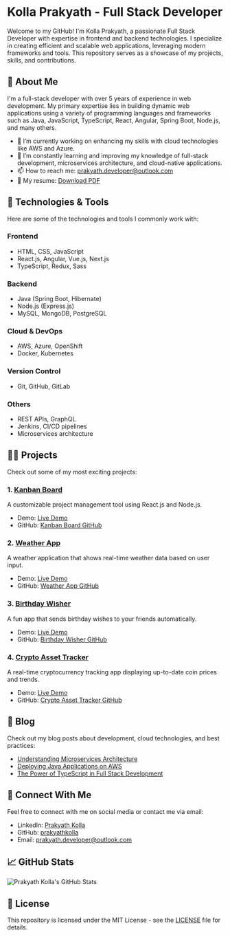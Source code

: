 # Kolla Prakyath - Full Stack Developer

Welcome to my GitHub! I'm Kolla Prakyath, a passionate Full Stack Developer with expertise in frontend and backend technologies. I specialize in creating efficient and scalable web applications, leveraging modern frameworks and tools. This repository serves as a showcase of my projects, skills, and contributions.

## 🚀 About Me

I'm a full-stack developer with over 5 years of experience in web development. My primary expertise lies in building dynamic web applications using a variety of programming languages and frameworks such as Java, JavaScript, TypeScript, React, Angular, Spring Boot, Node.js, and many others.

- 🔭 I’m currently working on enhancing my skills with cloud technologies like AWS and Azure.
- 🌱 I’m constantly learning and improving my knowledge of full-stack development, microservices architecture, and cloud-native applications.
- 📫 How to reach me: [prakyath.developer@outlook.com](mailto:prakyath.developer@outlook.com)
- 📄 My resume: [Download PDF](./assets/icons/Prakyath_Kolla_Java_resume.pdf)

## 🔧 Technologies & Tools

Here are some of the technologies and tools I commonly work with:

### Frontend
- HTML, CSS, JavaScript
- React.js, Angular, Vue.js, Next.js
- TypeScript, Redux, Sass

### Backend
- Java (Spring Boot, Hibernate)
- Node.js (Express.js)
- MySQL, MongoDB, PostgreSQL

### Cloud & DevOps
- AWS, Azure, OpenShift
- Docker, Kubernetes

### Version Control
- Git, GitHub, GitLab

### Others
- REST APIs, GraphQL
- Jenkins, CI/CD pipelines
- Microservices architecture

## 🧑‍💻 Projects

Check out some of my most exciting projects:

### 1. [Kanban Board](https://kanban-board-prakyath.vercel.app/)
A customizable project management tool using React.js and Node.js.
- Demo: [Live Demo](https://kanban-board-prakyath.vercel.app/)
- GitHub: [Kanban Board GitHub](https://github.com/prakyathkolla/Kanban-Board)

### 2. [Weather App](https://weather-app-prakyath.vercel.app/)
A weather application that shows real-time weather data based on user input.
- Demo: [Live Demo](https://weather-app-prakyath.vercel.app/)
- GitHub: [Weather App GitHub](https://github.com/prakyathkolla/Weather-App)

### 3. [Birthday Wisher](https://birthday-wisher-prakyath.vercel.app/)
A fun app that sends birthday wishes to your friends automatically.
- Demo: [Live Demo](https://birthday-wisher-prakyath.vercel.app/)
- GitHub: [Birthday Wisher GitHub](https://github.com/prakyathkolla/Birthday-Wisher)

### 4. [Crypto Asset Tracker](https://crypto-asset-tracker-two.vercel.app/)
A real-time cryptocurrency tracking app displaying up-to-date coin prices and trends.
- Demo: [Live Demo](https://crypto-asset-tracker-two.vercel.app/)
- GitHub: [Crypto Asset Tracker GitHub](https://github.com/prakyathkolla/crypto-asset-tracker)

## 📝 Blog

Check out my blog posts about development, cloud technologies, and best practices:

- [Understanding Microservices Architecture](#)
- [Deploying Java Applications on AWS](#)
- [The Power of TypeScript in Full Stack Development](#)

## 💬 Connect With Me

Feel free to connect with me on social media or contact me via email:

- LinkedIn: [Prakyath Kolla](https://www.linkedin.com/in/prakyath-kolla23)
- GitHub: [prakyathkolla](https://github.com/prakyathkolla)
- Email: [prakyath.developer@outlook.com](mailto:prakyath.developer@outlook.com)

## 📈 GitHub Stats

![Prakyath Kolla's GitHub Stats](https://github-readme-stats.vercel.app/api?username=prakyathkolla&show_icons=true&count_private=true&hide=prs&theme=radical)

## 🔖 License

This repository is licensed under the MIT License - see the [LICENSE](LICENSE) file for details.
